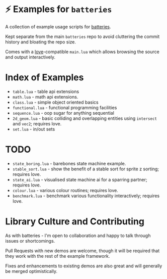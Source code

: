 # ⚡ Examples for `batteries`

A collection of example usage scripts for [batteries](https://github.com/1bardesign/batteries).

Kept separate from the main `batteries` repo to avoid cluttering the commit history and bloating the repo size.

Comes with a [love](https://love2d.org)-compatible `main.lua` which allows browsing the source and output interactively.

# Index of Examples

- `table.lua` - table api extensions
- `math.lua` - math api extensions.
- `class.lua` - simple object oriented basics
- `functional.lua` - functional programming facilities
- `sequence.lua` - oop sugar for anything sequential
- `2d_geom.lua` - basic colliding and overlapping entities using `intersect` and `vec2`; requires love.
- `set.lua` - in/out sets

# TODO

- `state_boring.lua` - barebones state machine example.
- `stable_sort.lua` - show the benefit of a stable sort for sprite z sorting; requires love.
- `state_ai.lua` - visualised state machine ai for a sparring partner; requires love.
- `colour.lua` - various colour routines; requires love.
- `benchmark.lua` - benchmark various functionality interactively; requires love.

# Library Culture and Contributing

As with batteries - I'm open to collaboration and happy to talk through issues or shortcomings.

Pull Requests with new demos are welcome, though it will be required that they work with the rest of the example framework.

Fixes and enhancements to existing demos are also great and will generally be merged optimistically.
